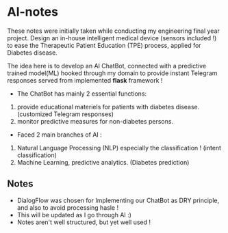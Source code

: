 # AI-notes
These notes were initially taken while conducting my engineering final year project. Design an in-house intelligent medical device (sensors included !) to ease the Therapeutic Patient Education (TPE) process, applied for Diabetes disease.

The idea here is to develop an AI ChatBot, connected with a predictive trained model(ML) hooked through my domain to provide instant Telegram responses served from implemented **flask** framework !

- The ChatBot has mainly 2 essential functions:
1. provide educational materiels for patients with diabetes disease. (customized Telegram responses)
2. monitor predictive measures for non-diabetes persons.

- Faced 2 main branches of AI :
1. Natural Language Processing (NLP) especially the classification ! (intent classification)
2. Machine Learning, predictive analytics. (Diabetes prediction)



## Notes
- DialogFlow was chosen for Implementing our ChatBot as DRY principle, and also to avoid processing hasle !
- This will be updated as I go through AI :)
- Notes aren't well structured, but yet well used !
